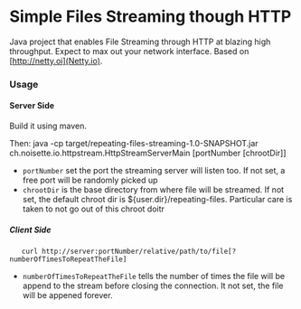 Simple Files Streaming though HTTP
=========================

Java project that enables File Streaming through HTTP at blazing high throughput. Expect to max out your network interface. Based on [http://netty.oi](Netty.io).

### Usage

#### Server Side

Build it using maven.

Then:
       java -cp target/repeating-files-streaming-1.0-SNAPSHOT.jar ch.noisette.io.httpstream.HttpStreamServerMain [portNumber [chrootDir]]

* `portNumber` set the port the streaming server will listen too. If not set, a free port will be randomly picked up
* `chrootDir` is the base directory from where file will be streamed. If not set, the default chroot dir is ${user.dir}/repeating-files. Particular care is taken to not go out of this chroot doitr

##### Client Side

       curl http://server:portNumber/relative/path/to/file[?numberOfTimesToRepeatTheFile]

* `numberOfTimesToRepeatTheFile` tells the number of times the file will be append to the stream before closing the connection. It not set, the file will be appened forever.

